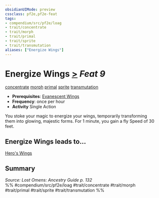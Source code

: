 ```yaml
---
obsidianUIMode: preview
cssclass: pf2e,pf2e-feat
tags:
- compendium/src/pf2e/loag
- trait/concentrate
- trait/morph
- trait/primal
- trait/sprite
- trait/transmutation
aliases: ["Energize Wings"]
---
```

# Energize Wings  [>](../../rules/core-rulebook/chapter-9-playing-the-game.md#Actions "Single Action") *Feat 9*  
[concentrate](../../rules/traits/concentrate.md)  [morph](../../rules/traits/morph.md)  [primal](../../rules/traits/primal.md)  [sprite](../../rules/traits/sprite-b1.md)  [transmutation](../../rules/traits/transmutation.md)  

- **Prerequisites**: [Evanescent Wings](evanescent-wings-loag.md)
- **Frequency**: once per hour
- **Activity** Single Action

You stoke your magic to energize your wings, temporarily transforming them into glowing, majestic forms. For 1 minute, you gain a fly Speed of 30 feet.

## Energize Wings leads to...

[Hero's Wings](heros-wings-loag.md)

## Summary

*Source: Lost Omens: Ancestry Guide p. 132*  
%% #compendium/src/pf2e/loag #trait/concentrate #trait/morph #trait/primal #trait/sprite #trait/transmutation %%